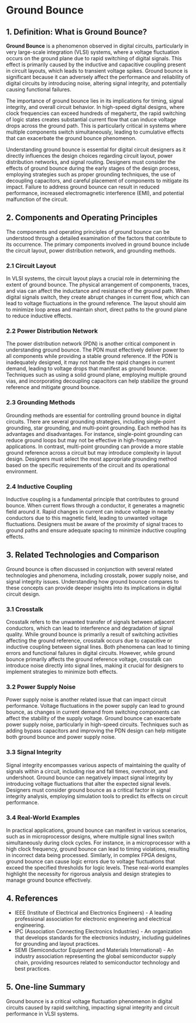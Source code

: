 # Ground Bounce

## 1. Definition: What is **Ground Bounce**?

**Ground Bounce** is a phenomenon observed in digital circuits, particularly in very large-scale integration (VLSI) systems, where a voltage fluctuation occurs on the ground plane due to rapid switching of digital signals. This effect is primarily caused by the inductive and capacitive coupling present in circuit layouts, which leads to transient voltage spikes. Ground bounce is significant because it can adversely affect the performance and reliability of digital circuits by introducing noise, altering signal integrity, and potentially causing functional failures.

The importance of ground bounce lies in its implications for timing, signal integrity, and overall circuit behavior. In high-speed digital designs, where clock frequencies can exceed hundreds of megahertz, the rapid switching of logic states creates substantial current flow that can induce voltage drops across the ground path. This is particularly critical in systems where multiple components switch simultaneously, leading to cumulative effects that can exacerbate the ground bounce phenomenon.

Understanding ground bounce is essential for digital circuit designers as it directly influences the design choices regarding circuit layout, power distribution networks, and signal routing. Designers must consider the effects of ground bounce during the early stages of the design process, employing strategies such as proper grounding techniques, the use of decoupling capacitors, and careful placement of components to mitigate its impact. Failure to address ground bounce can result in reduced performance, increased electromagnetic interference (EMI), and potential malfunction of the circuit.

## 2. Components and Operating Principles

The components and operating principles of ground bounce can be understood through a detailed examination of the factors that contribute to its occurrence. The primary components involved in ground bounce include the circuit layout, power distribution network, and grounding methods.

### 2.1 Circuit Layout

In VLSI systems, the circuit layout plays a crucial role in determining the extent of ground bounce. The physical arrangement of components, traces, and vias can affect the inductance and resistance of the ground path. When digital signals switch, they create abrupt changes in current flow, which can lead to voltage fluctuations in the ground reference. The layout should aim to minimize loop areas and maintain short, direct paths to the ground plane to reduce inductive effects.

### 2.2 Power Distribution Network

The power distribution network (PDN) is another critical component in understanding ground bounce. The PDN must effectively deliver power to all components while providing a stable ground reference. If the PDN is inadequately designed, it may not handle the rapid changes in current demand, leading to voltage drops that manifest as ground bounce. Techniques such as using a solid ground plane, employing multiple ground vias, and incorporating decoupling capacitors can help stabilize the ground reference and mitigate ground bounce.

### 2.3 Grounding Methods

Grounding methods are essential for controlling ground bounce in digital circuits. There are several grounding strategies, including single-point grounding, star grounding, and multi-point grounding. Each method has its advantages and disadvantages. For instance, single-point grounding can reduce ground loops but may not be effective in high-frequency applications. In contrast, multi-point grounding can provide a more stable ground reference across a circuit but may introduce complexity in layout design. Designers must select the most appropriate grounding method based on the specific requirements of the circuit and its operational environment.

### 2.4 Inductive Coupling

Inductive coupling is a fundamental principle that contributes to ground bounce. When current flows through a conductor, it generates a magnetic field around it. Rapid changes in current can induce voltage in nearby conductors due to this magnetic field, leading to unwanted voltage fluctuations. Designers must be aware of the proximity of signal traces to ground paths and ensure adequate spacing to minimize inductive coupling effects.

## 3. Related Technologies and Comparison

Ground bounce is often discussed in conjunction with several related technologies and phenomena, including crosstalk, power supply noise, and signal integrity issues. Understanding how ground bounce compares to these concepts can provide deeper insights into its implications in digital circuit design.

### 3.1 Crosstalk

Crosstalk refers to the unwanted transfer of signals between adjacent conductors, which can lead to interference and degradation of signal quality. While ground bounce is primarily a result of switching activities affecting the ground reference, crosstalk occurs due to capacitive or inductive coupling between signal lines. Both phenomena can lead to timing errors and functional failures in digital circuits. However, while ground bounce primarily affects the ground reference voltage, crosstalk can introduce noise directly into signal lines, making it crucial for designers to implement strategies to minimize both effects.

### 3.2 Power Supply Noise

Power supply noise is another related issue that can impact circuit performance. Voltage fluctuations in the power supply can lead to ground bounce, as changes in current demand from switching components can affect the stability of the supply voltage. Ground bounce can exacerbate power supply noise, particularly in high-speed circuits. Techniques such as adding bypass capacitors and improving the PDN design can help mitigate both ground bounce and power supply noise.

### 3.3 Signal Integrity

Signal integrity encompasses various aspects of maintaining the quality of signals within a circuit, including rise and fall times, overshoot, and undershoot. Ground bounce can negatively impact signal integrity by introducing voltage fluctuations that alter the expected signal levels. Designers must consider ground bounce as a critical factor in signal integrity analysis, employing simulation tools to predict its effects on circuit performance.

### 3.4 Real-World Examples

In practical applications, ground bounce can manifest in various scenarios, such as in microprocessor designs, where multiple signal lines switch simultaneously during clock cycles. For instance, in a microprocessor with a high clock frequency, ground bounce can lead to timing violations, resulting in incorrect data being processed. Similarly, in complex FPGA designs, ground bounce can cause logic errors due to voltage fluctuations that exceed the specified thresholds for logic levels. These real-world examples highlight the necessity for rigorous analysis and design strategies to manage ground bounce effectively.

## 4. References

- IEEE (Institute of Electrical and Electronics Engineers) - A leading professional association for electronic engineering and electrical engineering.
- IPC (Association Connecting Electronics Industries) - An organization that develops standards for the electronics industry, including guidelines for grounding and layout practices.
- SEMI (Semiconductor Equipment and Materials International) - An industry association representing the global semiconductor supply chain, providing resources related to semiconductor technology and best practices.

## 5. One-line Summary

Ground bounce is a critical voltage fluctuation phenomenon in digital circuits caused by rapid switching, impacting signal integrity and circuit performance in VLSI systems.